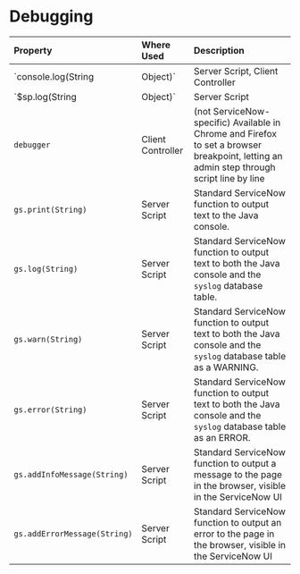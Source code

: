 # Debugging

| Property | Where Used | Description |
| :------ | :----------- | :------------ |
| `console.log(String|Object)`   | Server Script, Client Controller | Ouputs into the Browser console, server-side JavaScript objects and strings that can be displayed. When used in the Client Controller, this command is not ServiceNow specific and is managed by each individual browser (may not work in all browsers: http://stackoverflow.com/questions/14086675/which-browsers-support-console-log). |
| `$sp.log(String|Object)` | Server Script | Outputs into the Java console, server-side JavaScript objects and strings that can be displayed |
| `debugger` | Client Controller | (not ServiceNow-specific) Available in Chrome and Firefox to set a browser breakpoint, letting an admin step through script line by line |
| `gs.print(String)` | Server Script | Standard ServiceNow function to output text to the Java console. |
| `gs.log(String)` | Server Script | Standard ServiceNow function to output text to both the Java console and the `syslog` database table. |
| `gs.warn(String)` | Server Script | Standard ServiceNow function to output text to both the Java console and the `syslog` database table as a WARNING. |
| `gs.error(String)` | Server Script | Standard ServiceNow function to output text to both the Java console and the `syslog` database table as an ERROR. |
| `gs.addInfoMessage(String)` | Server Script | Standard ServiceNow function to output a message to the page in the browser, visible in the ServiceNow UI |
| `gs.addErrorMessage(String)` | Server Script | Standard ServiceNow function to output an error to the page in the browser, visible in the ServiceNow UI |
